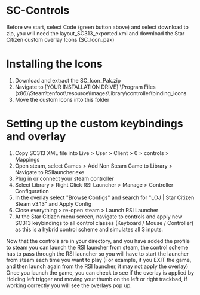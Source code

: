 # SC-Controls

Before we start, select Code (green button above) and select download to zip, you will need the layout_SC313_exported.xml and download the Star Citizen custom overlay Icons (SC_Icon_pak)

# Installing the Icons
1) Download and extract the SC_Icon_Pak.zip
2) Navigate to [YOUR INSTALLATION DRIVE] \Program Files (x86)\Steam\tenfoot\resource\images\library\controller\binding_icons
3) Move the custom Icons into this folder

# Setting up the custom keybindings and overlay
1) Copy SC313 XML file into Live > User > Client > 0 > controls > Mappings
2) Open steam, select Games > Add Non Steam Game to Library > Navigate to RSIlauncher.exe
3) Plug in or connect your steam controller
4) Select Library > Right Click RSI Launcher > Manage > Controller Configuration 
5) In the overlay select "Browse Configs" and search for "LOJ | Star Citizen Steam v3.13" and Apply Config
6) Close everything > re-open steam > Launch RSI Launcher
7) At the Star Citizen menu screen, navigate to controls and apply new SC313 keybindings to all control classes (Keyboard / Mouse / Controller) as this is a hybrid control scheme and simulates all 3 inputs.

Now that the controls are in your directory, and you have added the profile to steam you can launch the RSI launcher from steam, the control scheme has to pass through the RSI launcher so you will have to start the launcher from steam each time you want to play (For example, if you EXIT the game, and then launch again from the RSI launcher, it may not apply the overlay)
Once you launch the game, you can check to see if the overlay is applied by Holding left trigger and moving your thumb on the left or right trackbad, if working correctly you will see the overlays pop up.
